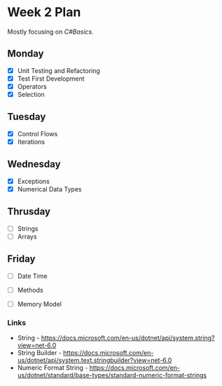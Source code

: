 # Week 2 Plan

Mostly focusing on _C#Basics._

## Monday
- [x] Unit Testing and Refactoring
- [x] Test First Development
- [x] Operators
- [x] Selection

## Tuesday
- [x] Control Flows
- [x] Iterations

## Wednesday
- [x] Exceptions
- [x] Numerical Data Types

## Thrusday
- [ ] Strings
- [ ] Arrays

## Friday
- [ ] Date Time
- [ ] Methods
- [ ] Memory Model



### Links
- String - https://docs.microsoft.com/en-us/dotnet/api/system.string?view=net-6.0
- String Builder - https://docs.microsoft.com/en-us/dotnet/api/system.text.stringbuilder?view=net-6.0
- Numeric Format String - https://docs.microsoft.com/en-us/dotnet/standard/base-types/standard-numeric-format-strings 
